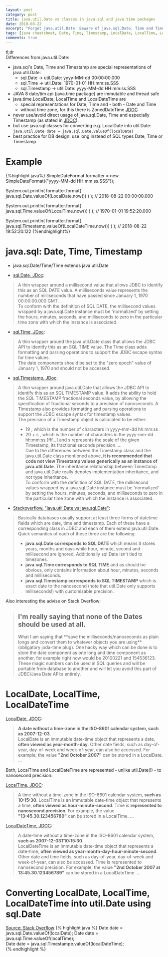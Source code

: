 ```yaml
---
layout: post
category: post
title: java.util.Date vs classes in java.sql and java.time packages
date: 2018-08-22
excerpt: "Forget java.util.Date! Beware of java.sql.Date, Time and Timestamp! Use java.time.LocalDate, LocalTime, LocalDateTime or ZonedDateTime!"
tags: [java cheatsheet, Date, Time, Timestamp, LocalDate, LocalTime, LocalDateTime, ZonedDateTime]
comments: true
---
```

tl;dr  
Differences from java.util.Date:
- java.sql's Date, Time and Timestamp are special representations of java.util.Date:
  - sql.Date -> util.Date: yyyy-MM-dd 00:00:00.000
  - sql.Time -> util.Date: 1970-01-01 HH:mm:ss.SSS
  - sql.Timestamp -> util.Date: yyyy-MM-dd HH:mm:ss.SSS
- JAVA 8 date/tim api (java.time package) are immutable and thread safe
- java.time.LocalDate, LocalTime and LocalDateTime are
  - special representations for Date, Time and - both - Date and Time
  - without time zone, for this there is ZonedDateTime [JDOC](https://docs.oracle.com/javase/10/docs/api/java/time/ZonedDateTime.html)
- never use/avoid direct usage of java.sql.Date, Time and especially Timestamp (as stated in [JDOC](https://docs.oracle.com/javase/10/docs/api/java/sql/Timestamp.html)).
- but use java.sql classes for converting e.g. LocalDate into util.Date: `java.util.Date date = java.sql.Date.valueOf(localDate)`
- best practice for DB design: use long instead of SQL types Date, Time or Timestamp

# Example
  {%highlight java%}
  SimpleDateFormat formatter = new SimpleDateFormat(("yyyy-MM-dd HH:mm:ss.SSS"));
  
  System.out.println(
    formatter.format(
      java.sql.Date.valueOf(LocalDate.now())
    )
  );
  // 2018-08-22 00:00:00.000
  
  System.out.println(
    formatter.format(
      java.sql.Time.valueOf(LocalTime.now())
    )
  );
  // 1970-01-01 19:52:20.000
  
  System.out.println(
    formatter.format(
      java.sql.Timestamp.valueOf(LocalDateTime.now())
    )
  );
  // 2018-08-22 19:52:20.122
  {%endhighlight%}

# java.sql: Date, Time, Timestamp

- java.sql.Date/Time/Time extends java.util.Date

- [sql.Date, JDoc](https://docs.oracle.com/javase/10/docs/api/java/sql/Date.html):
> A thin wrapper around a millisecond value that allows JDBC to identify this as an SQL DATE value. A milliseconds value represents the number of milliseconds that have passed since January 1, 1970 00:00:00.000 GMT.  
> To conform with the definition of SQL DATE, the millisecond values wrapped by a java.sql.Date instance must be 'normalized' by setting the hours, minutes, seconds, and milliseconds to zero in the particular time zone with which the instance is associated.

- [sql.Time, JDoc](https://docs.oracle.com/javase/10/docs/api/java/sql/Time.html):
> A thin wrapper around the java.util.Date class that allows the JDBC API to identify this as an SQL TIME value. The Time class adds formatting and parsing operations to support the JDBC escape syntax for time values.  
> The date components should be set to the "zero epoch" value of January 1, 1970 and should not be accessed.

- [sql.Timestamp, JDoc](https://docs.oracle.com/javase/10/docs/api/java/sql/Timestamp.html):
> A thin wrapper around java.util.Date that allows the JDBC API to identify this as an SQL TIMESTAMP value. It adds the ability to hold the SQL TIMESTAMP fractional seconds value, by allowing the specification of fractional seconds to a precision of nanoseconds. A Timestamp also provides formatting and parsing operations to support the JDBC escape syntax for timestamp values.  
> The precision of a Timestamp object is calculated to be either:  
> - 19 , which is the number of characters in yyyy-mm-dd hh:mm:ss  
> - 20 + s , which is the number of characters in the yyyy-mm-dd hh:mm:ss.[fff...] and s represents the scale of the given Timestamp, its fractional seconds precision. 
> ...  
> Due to the differences between the Timestamp class and the java.util.Date class mentioned above, **it is recommended that code not view Timestamp values generically as an instance of java.util.Date**. The inheritance relationship between Timestamp and java.util.Date really denotes implementation inheritance, and not type inheritance.  
> To conform with the definition of SQL DATE, the millisecond values wrapped by a java.sql.Date instance must be 'normalized' by setting the hours, minutes, seconds, and milliseconds to zero in the particular time zone with which the instance is associated.

- [Stackoverflow, "java.util.Date vs java.sql.Date"](https://stackoverflow.com/questions/2305973/java-util-date-vs-java-sql-date):
>Basically databases usually support at least three forms of datetime fields which are date, time and timestamp. Each of these have a corresponding class in JDBC and each of them extend java.util.Date. Quick semantics of each of these three are the following:  
>- **java.sql.Date corresponds to SQL DATE** which means it stores years, months and days while hour, minute, second and millisecond are ignored. Additionally sql.Date isn't tied to timezones.  
>- **java.sql.Time corresponds to SQL TIME** and as should be obvious, only contains information about hour, minutes, seconds and milliseconds.  
>- **java.sql.Timestamp corresponds to SQL TIMESTAMP** which is exact date to the nanosecond (note that util.Date only supports milliseconds!) with customizable precision.  

  Also interesting the advise on Stack Overflow:
><h2>I'm really saying that none of the Dates should be used at all.</h2>  
>What I am saying that **save the milliseconds/nanoseconds as plain longs and convert them to whatever objects you are using** (obligatory joda-time plug). One hacky way which can be done is to store the date component as one long and time component as another, for example right now would be 20100221 and 154536123. These magic numbers can be used in SQL queries and will be portable from database to another and will let you avoid this part of JDBC/Java Date API:s entirely.

# LocalDate, LocalTime, LocalDateTime
[LocalDate, JDOC](https://docs.oracle.com/javase/10/docs/api/java/time/LocalDate.html):
> **A date without a time-zone in the ISO-8601 calendar system, such as 2007-12-03**.  
> LocalDate is an immutable date-time object that represents a date, **often viewed as year-month-day**. Other date fields, such as day-of-year, day-of-week and week-of-year, can also be accessed. For example, the value **"2nd October 2007"** can be stored in a LocalDate. ...

Both, LocalTime and LocalDateTime are represented - unlike util.Date(!) - to nanosecond precision:

[LocalTime, JDOC](https://docs.oracle.com/javase/10/docs/api/java/time/LocalTime.html):
> A time without a time-zone in the ISO-8601 calendar system, **such as 10:15:30**.
LocalTime is an immutable date-time object that represents a time, **often viewed as hour-minute-second**. Time is **represented to nanosecond precision**. For example, the value **"13:45.30.123456789"** can be stored in a LocalTime. ...

[LocalDateTime, JDOC](https://docs.oracle.com/javase/10/docs/api/java/time/LocalDateTime.html):
>A date-time without a time-zone in the ISO-8601 calendar system, **such as 2007-12-03T10:15:30**.  
> LocalDateTime is an immutable date-time object that represents a date-time, **often viewed as year-month-day-hour-minute-second**. Other date and time fields, such as day-of-year, day-of-week and week-of-year, can also be accessed. Time is represented to nanosecond precision. For example, the value **"2nd October 2007 at 13:45.30.123456789"** can be stored in a LocalDateTime. ...

# Converting LocalDate, LocalTime, LocalDateTime into util.Date using sql.Date

[Source: Stack Overflow](https://stackoverflow.com/a/28564046)
{% highlight java %}
Date date = java.sql.Date.valueOf(localDate);
Date date = java.sql.Time.valueOf(localTime);  
Date date = java.sql.Timestampe.valueOf(localDateTime);  
{% endhighlight %}
